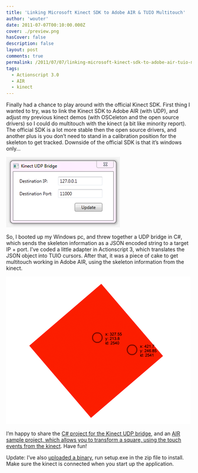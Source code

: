 ```yaml
---
title: 'Linking Microsoft Kinect SDK to Adobe AIR & TUIO Multitouch'
author: 'wouter'
date: 2011-07-07T00:10:00.000Z
cover: ./preview.png
hasCover: false
description: false
layout: post
comments: true
permalink: /2011/07/07/linking-microsoft-kinect-sdk-to-adobe-air-tuio-multitouch/
tags:
  - Actionscript 3.0
  - AIR
  - kinect
---
```

Finally had a chance to play around with the official Kinect SDK. First thing I wanted to try, was to link the Kinect SDK to Adobe AIR (with UDP), and adjust my previous kinect demos (with OSCeleton and the open source drivers) so I could do multitouch with the kinect (a bit like minority report). The official SDK is a lot more stable then the open source drivers, and another plus is you don’t need to stand in a calibration position for the skeleton to get tracked. Downside of the official SDK is that it’s windows only…

![Kinect UDP Screen](/wp-content/uploads/2011/07/kinect_udp_screen.png "Kinect UDP Screen")

So, I booted up my Windows pc, and threw together a UDP bridge in C#, which sends the skeleton information as a JSON encoded string to a target IP + port. I’ve coded a little adapter in Actionscript 3, which translates the JSON object into TUIO cursors. After that, it was a piece of cake to get multitouch working in Adobe AIR, using the skeleton information from the kinect.

![Using your hands as multitouch cursors](/wp-content/uploads/2011/07/kinect-multitouch.gif "Using your hands as multitouch cursors")

I’m happy to share the [C# project for the Kinect UDP bridge][1], and an [AIR sample project, which allows you to transform a square, using the touch events from the kinect][2]. Have fun!

Update: I’ve also [uploaded a binary][3], run setup.exe in the zip file to install. Make sure the kinect is connected when you start up the application.

 [1]: http://labs.aboutme.be/as3osceleton/KinectUDPBridge.zip
 [2]: http://labs.aboutme.be/as3osceleton/KinectUDPListener.zip
 [3]: http://labs.aboutme.be/as3osceleton/KinectUDPBridge-setup.zip